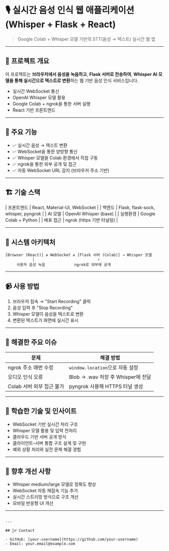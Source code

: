 # 🎙️ 실시간 음성 인식 웹 애플리케이션 (Whisper + Flask + React)

> Google Colab + Whisper 모델 기반의 STT(음성 → 텍스트) 실시간 웹 앱

---

## 🚀 프로젝트 개요

이 프로젝트는 **브라우저에서 음성을 녹음하고**, **Flask 서버로 전송하여**, **Whisper AI 모델을 통해 실시간으로 텍스트로 변환**하는 웹 기반 음성 인식 서비스입니다.

- 실시간 WebSocket 통신
- OpenAI Whisper 모델 활용
- Google Colab + ngrok을 통한 서버 실행
- React 기반 프론트엔드

---

## 🧠 주요 기능

- ✅ 실시간 음성 → 텍스트 변환
- ✅ WebSocket을 통한 양방향 통신
- ✅ Whisper 모델을 Colab 환경에서 직접 구동
- ✅ ngrok을 통한 외부 공개 및 접근
- ✅ 자동 WebSocket URL 감지 (브라우저 주소 기반)

---

## 🏗️ 기술 스택

| 프론트엔드 | React, Material-UI, WebSocket |
| 백엔드 | Flask, flask-sock, whisper, pyngrok |
| AI 모델 | OpenAI Whisper (base) |
| 실행환경 | Google Colab + Python |
| 배포 접근 | ngrok (https 기반 터널링) |

---

## 📐 시스템 아키텍처

```plaintext
[Browser (React)] ⇄ WebSocket ⇄ [Flask 서버 (Colab)] → Whisper 모델
            │                            ↑
     사용자 음성 녹음             ngrok로 외부에 공개
```

---

## 📹 사용 방법

1. 브라우저 접속 → "Start Recording" 클릭  
2. 음성 입력 후 "Stop Recording"  
3. Whisper 모델이 음성을 텍스트로 변환  
4. 변환된 텍스트가 화면에 실시간 표시

---

## 🧩 해결한 주요 이슈

| 문제 | 해결 방법 |
|------|------------|
| ngrok 주소 매번 수정 | `window.location`으로 자동 설정 |
| 오디오 인식 오류 | Blob → .wav 저장 후 Whisper에 전달 |
| Colab 서버 외부 접근 불가 | pyngrok 사용해 HTTPS 터널 생성 |

---

## 🧠 학습한 기술 및 인사이트

- WebSocket 기반 실시간 처리 구조
- Whisper 모델 활용 및 입력 전처리
- 클라우드 기반 서버 공개 방식
- 클라이언트–서버 통합 구조 설계 및 구현
- 예외 상황 처리와 실전 문제 해결 경험

---

## 🔧 향후 개선 사항

- Whisper medium/large 모델로 정확도 향상
- WebSocket 자동 재접속 기능 추가
- 실시간 스트리밍 방식으로 구조 개선
- 모바일 반응형 UI 개선

---

```

---

## 🙋‍♂️ Contact

- GitHub: [your-username](https://github.com/your-username)
- Email: your.email@example.com
